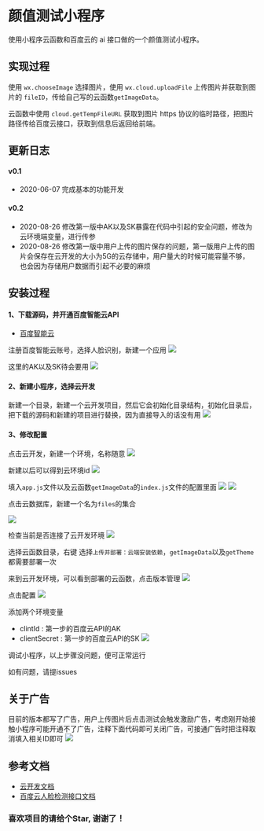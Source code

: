 # 颜值测试小程序

使用小程序云函数和百度云的 ai 接口做的一个颜值测试小程序。


## 实现过程

使用 `wx.chooseImage` 选择图片，使用 `wx.cloud.uploadFile` 上传图片并获取到图片的 `fileID`，传给自己写的云函数`getImageData`。

云函数中使用 `cloud.getTempFileURL` 获取到图片 https 协议的临时路径，把图片路径传给百度云接口，获取到信息后返回给前端。


## 更新日志

#### v0.1
* 2020-06-07 完成基本的功能开发

#### v0.2
* 2020-08-26 修改第一版中AK以及SK暴露在代码中引起的安全问题，修改为云环境端变量，进行传参
* 2020-08-26 修改第一版中用户上传的图片保存的问题，第一版用户上传的图片会保存在云开发的大小为5G的云存储中，用户量大的时候可能容量不够，也会因为存储用户数据而引起不必要的麻烦


## 安装过程
#### 1、下载源码，并开通百度智能云API
- [百度智能云](https://cloud.baidu.com/)

注册百度智能云账号，选择人脸识别，新建一个应用
![](https://pcdn.wxiou.cn//20200826132425.png)


这里的AK以及SK待会要用
![](https://pcdn.wxiou.cn//20200826132625.png)

#### 2、新建小程序，选择云开发
新建一个目录，新建一个云开发项目，然后它会初始化目录结构，初始化目录后，把下载的源码和新建的项目进行替换，因为直接导入的话没有用
![](https://pcdn.wxiou.cn//20200826133230.png)

#### 3、修改配置
点击云开发，新建一个环境，名称随意
![](https://pcdn.wxiou.cn//20200826133545.png)

新建以后可以得到云环境id
![](https://pcdn.wxiou.cn//20200826133657.png)

填入`app.js`文件以及云函数`getImageData`的`index.js`文件的配置里面
![](https://pcdn.wxiou.cn//20200826133817.png)
![](https://pcdn.wxiou.cn//20200826133912.png)

点击云数据库，新建一个名为`files`的集合

![](https://pcdn.wxiou.cn//20200826134058.png)


检查当前是否连接了云开发环境
![](https://pcdn.wxiou.cn//20200826134316.png)

选择云函数目录，右键 选择`上传并部署：云端安装依赖`，`getImageData`以及`getTheme`都需要部署一次

来到云开发环境，可以看到部署的云函数，点击版本管理
![](https://pcdn.wxiou.cn//20200826134941.png)

点击配置
![](https://pcdn.wxiou.cn//20200826135021.png)

添加两个环境变量
* clintId : 第一步的百度云API的AK
* clientSecret : 第一步的百度云API的SK
![](https://pcdn.wxiou.cn//20200826135148.png)


调试小程序，以上步骤没问题，便可正常运行

如有问题，请提issues

## 关于广告

目前的版本都写了广告，用户上传图片后点击测试会触发激励广告，考虑刚开始接触小程序可能开通不了广告，注释下面代码即可关闭广告，可接通广告时把注释取消填入相关ID即可
![](https://pcdn.wxiou.cn//20200826141123.png)



## 参考文档

- [云开发文档](https://developers.weixin.qq.com/miniprogram/dev/wxcloud/basis/getting-started.html)
- [百度云人脸检测接口文档](http://ai.baidu.com/docs#/Face-Detect-V3/top)

### 喜欢项目的请给个Star, 谢谢了！

